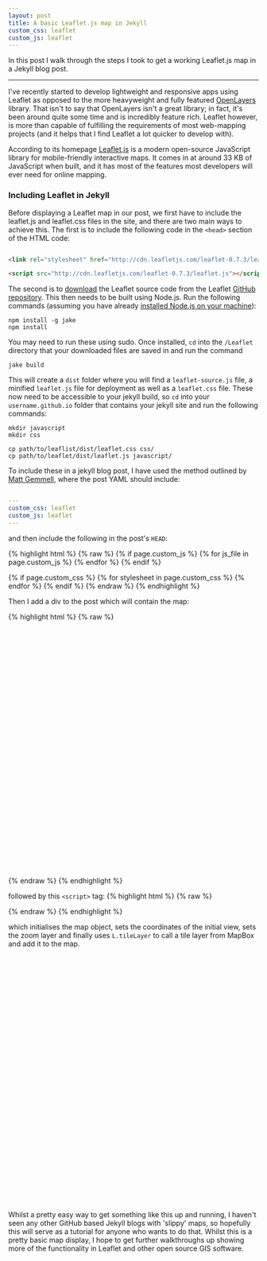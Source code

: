 ```yaml
---
layout: post
title: A basic Leaflet.js map in Jekyll
custom_css: leaflet
custom_js: leaflet
---
```


In this post I walk through the steps I took to get a working Leaflet.js map in a Jekyll blog post. 

-----
<!--more-->
I've recently started to develop lightweight and responsive apps using Leaflet as opposed to the more heavyweight and fully featured [OpenLayers](www.http://openlayers.org) library. That isn't to say that OpenLayers isn't a great library; in fact, it's been around quite some time and is incredibly feature rich. Leaflet however, is more than capable of fulfilling the requirements of most web-mapping projects (and it helps that I find Leaflet a lot quicker to develop with). 

According to its homepage [Leaflet.js](http://http://leafletjs.com) is a modern open-source JavaScript library for mobile-friendly interactive maps. It comes in at around 33 KB of JavaScript when built, and it has most of the features most developers will ever need for online mapping.

### Including Leaflet in Jekyll

Before displaying a Leaflet map in our post, we first have to include the leaflet.js and leaflet.css files in the site, and there are two main ways to achieve this. The first is to include the following code in the `<head>` section of the HTML code:

``` html

<link rel="stylesheet" href="http://cdn.leafletjs.com/leaflet-0.7.3/leaflet.css" />

<script src="http://cdn.leafletjs.com/leaflet-0.7.3/leaflet.js"></script>

```

The second is to [download](https://github.com/Leaflet/Leaflet/releases) the Leaflet source code from the Leaflet [GitHub repository](https://github.com/Leaflet/Leaflet). This then needs to be built using Node.js. Run the following commands (assuming you have already [installed Node.js on your machine](http://nodejs.org/)):

	npm install -g jake
	npm install
	
You may need to run these using sudo. Once installed, `cd` into the `/Leaflet` directory that your downloaded files are saved in and run the command 

	jake build

This will create a `dist` folder where you will find a `leaflet-source.js` file, a minified `leaflet.js` file for deployment as well as a `leaflet.css` file. These now need to be accessible to your jekyll build, so `cd` into your `username.github.io` folder that contains your jekyll site and run the following commands:

	mkdir javascript
	mkdir css
	
	cp path/to/leaflist/dist/leaflet.css css/
	cp path/to/leaflet/dist/leaflet.js javascript/
	
To include these in a jekyll blog post, I have used the method outlined by [Matt Gemmell](http://mattgemmell.com/page-specific-assets-with-jekyll/), where the post YAML should include:
	
```yaml

---
custom_css: leaflet
custom_js: leaflet
---

```

and then include the following in the post's `HEAD`:

{% highlight html %}
{% raw %}
  {% if page.custom_js %}
    {% for js_file in page.custom_js %}	
    <script src='/javascript/{{ js_file }}.js' type="text/javascript"></script> 
    {% endfor %}
{% endif %}

{% if page.custom_css %}
    {% for stylesheet in page.custom_css %}
    <link rel="stylesheet" href="/css/{{ stylesheet }}.css" media="screen" type="text/css">
    {% endfor %}
{% endif %}
{% endraw %}
{% endhighlight %}

Then I add a div to the post which will contain the map:

{% highlight html %}
{% raw %}
<div id="map" class="map leaflet-container" style="height: 500px; position:relative;"></div>
{% endraw %}
{% endhighlight %}

followed by this `<script>` tag:
{% highlight html %}
{% raw %}
<script>
// create the map object and set the cooridnates of the initial view:
var map = L.map('map').setView([51.4833, -3.1833], 10);

// create the tile layer with correct attribution:
L.tileLayer('http://{s}.tiles.mapbox.com/v3/jamesg87.goac2bf1/{z}/{x}/{y}.png', {
    attribution: 'Map data &copy; <a href="http://openstreetmap.org">OpenStreetMap</a> contributors, <a href="http://creativecommons.org/licenses/by-sa/2.0/">CC-BY-SA</a>, Imagery © <a href="http://mapbox.com">Mapbox</a>',
    maxZoom: 18
}).addTo(map);
</script>
{% endraw %}
{% endhighlight %}

which initialises the map object, sets the coordinates of the initial view, sets the zoom layer and finally uses `L.tileLayer` to call a tile layer from MapBox and add it to the map.

<div id="map" class="map leaflet-container" style="height: 500px; position:relative;"></div>
<script>
// create the map object and set the cooridnates of the initial view:
var map = L.map('map').setView([51.4833, -3.1833], 10);

// create the tile layer with correct attribution:
L.tileLayer('http://{s}.tiles.mapbox.com/v3/jamesg87.goac2bf1/{z}/{x}/{y}.png', {
    attribution: 'Map data &copy; <a href="http://openstreetmap.org">OpenStreetMap</a> contributors, <a href="http://creativecommons.org/licenses/by-sa/2.0/">CC-BY-SA</a>, Imagery © <a href="http://mapbox.com">Mapbox</a>',
    maxZoom: 18
}).addTo(map);
</script>
 
Whilst a pretty easy way to get something like this up and running, I haven't seen any other GitHub based Jekyll blogs with 'slippy' maps, so hopefully this will serve as a tutorial for anyone who wants to do that. Whilst this is a pretty basic map display, I hope to get further walkthroughs up showing more of the functionality in Leaflet and other open source GIS software.
